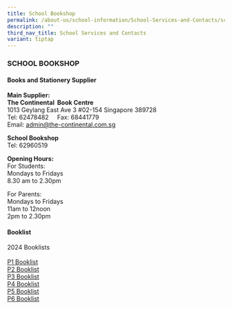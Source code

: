 ```yaml
---
title: School Bookshop
permalink: /about-us/school-information/School-Services-and-Contacts/school-bookshop/
description: ""
third_nav_title: School Services and Contacts
variant: tiptap
---
```

<h3>SCHOOL BOOKSHOP</h3><h4>Books and Stationery Supplier</h4><p><strong>Main Supplier:</strong>&nbsp;&nbsp; <br><strong>The Continental&nbsp; Book Centre</strong> <br>1013 Geylang East Ave 3 #02-154 Singapore 389728 <br>Tel: 62478482&nbsp;&nbsp; &nbsp;&nbsp;Fax: 68441779 <br>Email:&nbsp;<a href="mailto:admin@the-continental.com.sg" rel="noopener noreferrer nofollow" target="_blank">admin@the-continental.com.sg</a></p><p><strong>School Bookshop</strong> <br>Tel: 62960519</p><p><strong>Opening Hours:</strong> <br>For Students: <br>Mondays to Fridays <br>8.30 am to 2.30pm</p><p>For Parents: <br>Mondays to Fridays <br>11am to 12noon <br>2pm to 2.30pm</p><h4>Booklist</h4><p>2024 Booklists<br><br><a href="https://drive.google.com/file/d/1hjXudlzQUgtNWh78t2BG517MBBvH6NYC/view?usp=drive_link" rel="noopener noreferrer nofollow" target="_blank">P1 Booklist </a><br><a href="https://drive.google.com/file/d/1Cn5GoCvo5uHpYZ5eyiBIeLS2FFWgrw7O/view?usp=sharing" rel="noopener noreferrer nofollow" target="_blank">P2 Booklist</a><br><a href="https://drive.google.com/file/d/12cxIeN0cKadd6KaNKHhEkzWGZ4VdhylY/view?usp=sharing" rel="noopener noreferrer nofollow" target="_blank">P3 Booklist</a><br><a href="https://drive.google.com/file/d/1JWyRWyCCYIKUYgILjJjR203ZgKZyiuVA/view?usp=sharing" rel="noopener noreferrer nofollow" target="_blank">P4 Booklist</a><br><a href="https://drive.google.com/drive/folders/1o4Joe8iXhVmx7Nx6yj41rx_YXyUIHWuX?usp=sharing" rel="noopener noreferrer nofollow" target="_blank">P5 Booklist</a><br><a href="https://drive.google.com/drive/folders/11_ewYwCInxV9e2ewijJZe95CzLgUUxh2?usp=sharing" rel="noopener noreferrer nofollow" target="_blank">P6 Booklist</a></p><p><br></p>